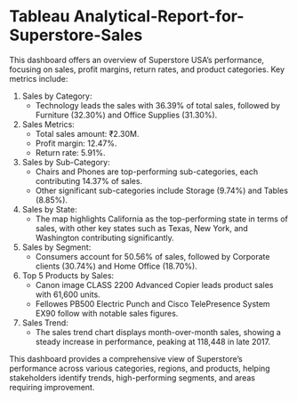 # Tableau Analytical-Report-for-Superstore-Sales

This dashboard offers an overview of Superstore USA’s performance, focusing on sales, profit margins, return rates, and product categories. Key metrics include:

1. Sales by Category:
   - Technology leads the sales with 36.39% of total sales, followed by Furniture (32.30%) and Office Supplies (31.30%).
2. Sales Metrics:
   - Total sales amount: ₹2.30M.
   - Profit margin: 12.47%.
   - Return rate: 5.91%.
3. Sales by Sub-Category:
   - Chairs and Phones are top-performing sub-categories, each contributing 14.37% of sales. 
   - Other significant sub-categories include Storage (9.74%) and Tables (8.85%).
4. Sales by State:
   - The map highlights California as the top-performing state in terms of sales, with other key states such as Texas, New York, and Washington contributing significantly.
5. Sales by Segment:
   - Consumers account for 50.56% of sales, followed by Corporate clients (30.74%) and Home Office (18.70%).
6. Top 5 Products by Sales:
   - Canon image CLASS 2200 Advanced Copier leads product sales with 61,600 units.
   - Fellowes PB500 Electric Punch and Cisco TelePresence System EX90 follow with notable sales figures.
7. Sales Trend:
   - The sales trend chart displays month-over-month sales, showing a steady increase in performance, peaking at 118,448 in late 2017.

This dashboard provides a comprehensive view of Superstore’s performance across various categories, regions, and products, helping stakeholders identify trends, high-performing segments, and areas requiring improvement.
